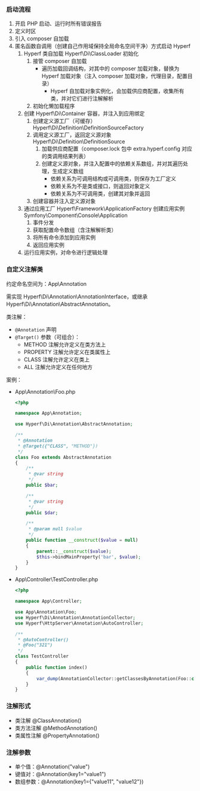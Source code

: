 ### 启动流程
1. 开启 PHP 启动、运行时所有错误报告
2. 定义时区
3. 引入 composer 自加载
4. 匿名函数自调用（创建自己作用域保持全局命名空间干净）方式启动 Hyperf
    1. Hyperf 类自加载 Hyperf\Di\ClassLoader 初始化
        1. 接管 composer 自加载
            * 遍历加载回调结构，对其中的 composer 加载对象，替换为 Hyperf 加载对象（注入 composer 加载对象，代理目录，配置目录）
                * Hyperf 自加载对象实例化，会加载供应商配置，收集所有类，并对它们进行注解解析
        2. 初始化懒加载程序
    2. 创建 Hyperf\Di\Container 容器，并注入到应用绑定
        1. 创建定义源工厂（可缓存） Hyperf\Di\Definition\DefinitionSourceFactory
        2. 调用定义源工厂，返回定义源对象 Hyperf\Di\Definition\DefinitionSource
            1. 加载供应商配置（composer.lock 包中 extra.hyperf.config 对应的类调用结果列表）
            2. 创建定义源对象，并注入配置中的依赖关系数组，并对其遍历处理，生成定义数组
                * 依赖关系为可调用结构或可调用类，则保存为工厂定义
                * 依赖关系为不是类或接口，则返回对象定义
                * 依赖关系为不可调用类，创建其对象并返回
        3. 创建容器并注入定义源对象
    3. 通过应用工厂 Hyperf\Framework\ApplicationFactory 创建应用实例 Symfony\Component\Console\Application
        1. 事件分发
        2. 获取配置命令数组（含注解解析类）
        3. 将所有命令添加到应用实例
        4. 返回应用实例        
    4. 运行应用实例，对命令进行逻辑处理

### 自定义注解类

约定命名空间为：App\Annotation

需实现 Hyperf\Di\Annotation\AnnotationInterface，或继承 Hyperf\Di\Annotation\AbstractAnnotation。

类注解：
* `@Annotation` 声明
* `@Target()` 参数（可组合）：
    * METHOD 注解允许定义在类方法上
    * PROPERTY 注解允许定义在类属性上
    * CLASS 注解允许定义在类上
    * ALL 注解允许定义在任何地方

案例：
* App\Annotation\Foo.php

    ```php
    <?php
    
    namespace App\Annotation;
    
    use Hyperf\Di\Annotation\AbstractAnnotation;
    
    /**
     * @Annotation
     * @Target({"CLASS", "METHOD"})
     */
    class Foo extends AbstractAnnotation
    {
        /**
         * @var string
         */
        public $bar;
    
        /**
         * @var string
         */
        public $dar;
    
        /**
         * @param null $value
         */
        public function __construct($value = null)
        {
            parent::__construct($value);
            $this->bindMainProperty('bar', $value);
        }
    }
    ```
* App\Controller\TestController.php

    ```php
    <?php
    
    namespace App\Controller;
    
    use App\Annotation\Foo;
    use Hyperf\Di\Annotation\AnnotationCollector;
    use Hyperf\HttpServer\Annotation\AutoController;
    
    /**
     * @AutoController()
     * @Foo("321")
     */
    class TestController
    {
        public function index()
        {
            var_dump(AnnotationCollector::getClassesByAnnotation(Foo::class));
        }
    }
    ```
### 注解形式
* 类注解 @ClassAnnotation()
* 类方法注解 @MethodAnnotation()
* 类属性注解 @PropertyAnnotation()

### 注解参数
* 单个值：@Annotation("value")  
* 键值对：@Annotation(key1="value1")
* 数组参数：@Annotation(key1={"value11", "value12"})
